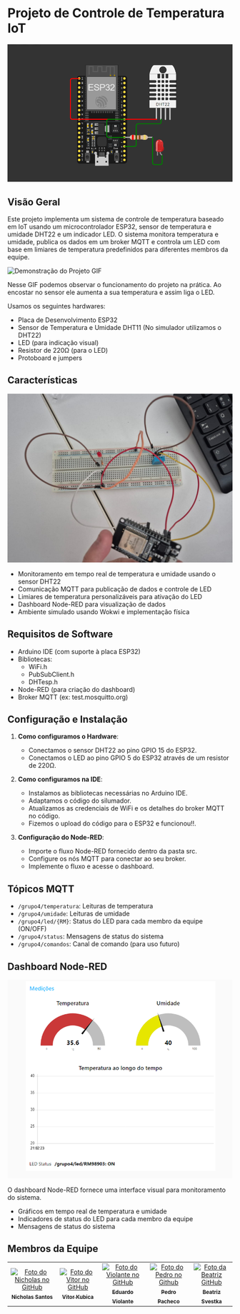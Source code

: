 # Projeto de Controle de Temperatura IoT

![Imagem do Wokwi](documents/wokwi.png)

## Visão Geral

Este projeto implementa um sistema de controle de temperatura baseado em IoT usando um microcontrolador ESP32, sensor de temperatura e umidade DHT22 e um indicador LED. O sistema monitora temperatura e umidade, publica os dados em um broker MQTT e controla um LED com base em limiares de temperatura predefinidos para diferentes membros da equipe.

![Demonstração do Projeto GIF](documents/sensor-esp32.gif)

Nesse GIF podemos observar o funcionamento do projeto na prática. Ao encostar no sensor ele aumenta a sua temperatura e assim liga o LED.

Usamos os seguintes hardwares:

-   Placa de Desenvolvimento ESP32
-   Sensor de Temperatura e Umidade DHT11 (No simulador utilizamos o DHT22)
-   LED (para indicação visual)
-   Resistor de 220Ω (para o LED)
-   Protoboard e jumpers

## Características

![Demonstração do Projeto img](documents/image.png)

-   Monitoramento em tempo real de temperatura e umidade usando o sensor DHT22
-   Comunicação MQTT para publicação de dados e controle de LED
-   Limiares de temperatura personalizáveis para ativação do LED
-   Dashboard Node-RED para visualização de dados
-   Ambiente simulado usando Wokwi e implementação física

## Requisitos de Software

-   Arduino IDE (com suporte à placa ESP32)
-   Bibliotecas:
    -   WiFi.h
    -   PubSubClient.h
    -   DHTesp.h
-   Node-RED (para criação do dashboard)
-   Broker MQTT (ex: test.mosquitto.org)

## Configuração e Instalação

1. **Como configuramos o Hardware**:

    - Conectamos o sensor DHT22 ao pino GPIO 15 do ESP32.
    - Conectamos o LED ao pino GPIO 5 do ESP32 através de um resistor de 220Ω.

2. **Como configuramos na IDE**:

    - Instalamos as bibliotecas necessárias no Arduino IDE.
    - Adaptamos o código do silumador.
    - Atualizamos as credenciais de WiFi e os detalhes do broker MQTT no código.
    - Fizemos o upload do código para o ESP32 e funcionou!!.

3. **Configuração do Node-RED**:
    - Importe o fluxo Node-RED fornecido dentro da pasta src.
    - Configure os nós MQTT para conectar ao seu broker.
    - Implemente o fluxo e acesse o dashboard.

## Tópicos MQTT

-   `/grupo4/temperatura`: Leituras de temperatura
-   `/grupo4/umidade`: Leituras de umidade
-   `/grupo4/led/{RM}`: Status do LED para cada membro da equipe (ON/OFF)
-   `/grupo4/status`: Mensagens de status do sistema
-   `/grupo4/comandos`: Canal de comando (para uso futuro)

## Dashboard Node-RED

![Dashboard Node-RED](documents/dashboard.png)

O dashboard Node-RED fornece uma interface visual para monitoramento do sistema.

-   Gráficos em tempo real de temperatura e umidade
-   Indicadores de status do LED para cada membro da equipe
-   Mensagens de status do sistema


## Membros da Equipe

<table>
  <tr>
    <td align="center">
      <a href="https://github.com/nichol6s">
        <img src="https://avatars.githubusercontent.com/u/105325313?v=4" width="115px;" alt="Foto do Nicholas no GitHub"/><br>
        <sub>
          <strong>Nicholas Santos</strong>
        </sub>
      </a>
    </td>
    <td align="center">
      <a href="https://github.com/VitorKubica">
        <img src="https://avatars.githubusercontent.com/u/107961081?v=4" width="115px;" alt="Foto do Vitor no GitHub"/><br>
        <sub>
          <strong>Vitor Kubica</strong>
        </sub>
      </a>
    </td>
    <td align="center">
      <a href="https://github.com/DuduViolante">
        <img src="https://avatars.githubusercontent.com/u/126472870?v=4" width="115px;" alt="Foto do Violante no GitHub"/><br>
        <sub>
          <strong>Eduardo Violante</strong>
        </sub>
      </a>
    </td>
    <td align="center">
      <a href="https://github.com/pedrocpacheco">
        <img src="https://avatars.githubusercontent.com/u/112909829?v=4" width="115px;" alt="Foto do Pedro no Github"/><br>
        <sub>
          <strong>Pedro Pacheco</strong>
        </sub>
      </a>
    </td>
    <td align="center">
        <a href="https://github.com/biasvestka">
        <img src="https://avatars.githubusercontent.com/u/126726456?v=4" width="115px;" alt="Foto da Beatriz GitHub"/><br>
        <sub>
            <strong>Beatriz Svestka</strong>
        </sub>
      </a>
    </td>
  </tr>
</table>
